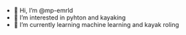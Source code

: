 - 👋 Hi, I’m @mp-emrld
- 👀 I’m interested in pyhton and kayaking
- 🌱 I’m currently learning machine learning and kayak roling

<!---
mp-emrld/mp-emrld is a ✨ special ✨ repository because its `README.md` (this file) appears on your GitHub profile.
You can click the Preview link to take a look at your changes.
--->
